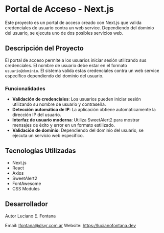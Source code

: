 # Portal de Acceso - Next.js

Este proyecto es un portal de acceso creado con Next.js que valida credenciales de usuario contra un web service. Dependiendo del dominio del usuario, se ejecuta uno de dos posibles servicios web.

## Descripción del Proyecto

El portal de acceso permite a los usuarios iniciar sesión utilizando sus credenciales. El nombre de usuario debe estar en el formato `usuario@dominio`. El sistema valida estas credenciales contra un web service específico dependiendo del dominio del usuario.

### Funcionalidades

- **Validación de credenciales**: Los usuarios pueden iniciar sesión utilizando su nombre de usuario y contraseña.
- **Detección automática de IP**: La aplicación obtiene automáticamente la dirección IP del usuario.
- **Interfaz de usuario moderna**: Utiliza SweetAlert2 para mostrar mensajes de éxito y error en un formato estilizado.
- **Validación de dominio**: Dependiendo del dominio del usuario, se ejecuta un servicio web específico.

## Tecnologías Utilizadas

- Next.js
- React
- Axios
- SweetAlert2
- FontAwesome
- CSS Modules

## Desarrollador
Autor
Luciano E. Fontana

Email: lfontana@dsyr.com.ar
Website: https://lucianofontana.dev